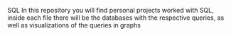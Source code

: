 SQL
In this repository you will find personal projects worked with SQL, inside each file there will be the databases with the respective queries, as well as visualizations of the queries in graphs
